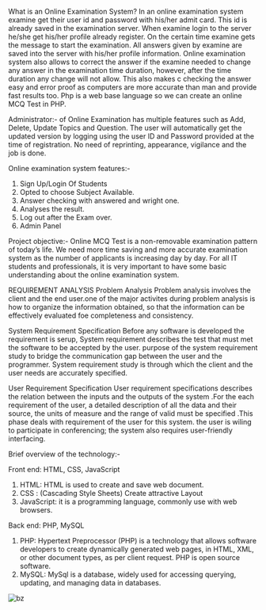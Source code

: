 What is an Online Examination System?
In an online examination system examine get their user id and password with his/her admit card. This id is already saved in the examination server. When examine login to the server he/she get his/her profile already register. On the certain time examine gets the message to start the examination. All answers given by examine are saved into the server with his/her profile information. Online examination system also allows to correct the answer if the examine needed to change any answer in the examination time duration, however, after the time duration any change will not allow. This also makes c checking the answer easy and error proof as computers are more accurate than man and provide fast results too. Php is a web base language so we can create an online MCQ Test in PHP.

Administrator:- of Online Examination has multiple features such as Add, Delete, Update Topics and Question.
The user will automatically get the updated version by logging using the user
ID and Password provided at the time of registration.
No need of reprinting, appearance, vigilance and the job is done.

Online examination system features:-
1.	Sign Up/Login Of Students
2.	Opted to choose Subject Available.
3.	Answer checking with answered and wright one.
4.	Analyses the result.
5.	Log out after the Exam over.
6.	Admin Panel

Project objective:-
Online MCQ Test is a non-removable examination pattern of today’s life. We need more time saving and more accurate examination system as the number of applicants is increasing day by day. For all IT students and professionals, it is very important to have some basic understanding about the online examination system. 

REQUIREMENT ANALYSIS
 Problem Analysis
      Problem analysis involves the client and the end user.one of the major activites during problem analysis is how to organize the information obtained, so that the information can be effectively evaluated foe completeness and consistency.
 
System Requirement Specification
      Before any software is developed the requirement is serup, System requirement describes the test that must met the software to be accepted by the user.  purpose of the system requirement study to bridge the communication gap between the user and the programmer. System requirement study is through which the client and the user needs are accurately specified.

User Requirement Specification
       User requirement specifications describes the relation between the inputs and the outputs of the system .For the each requirement of the user, a detailed description of all the data and their source, the units of measure and the range of valid must be specified .This phase deals with requirement of the user for this system. the user is wiling to participate in conferencing; the system also requires user-friendly interfacing.

Brief overview of the technology:-

Front end: HTML, CSS, JavaScript
1.	HTML: HTML is used to create and save web document. 
2.	CSS : (Cascading Style Sheets) Create attractive Layout
3.	JavaScript: it is a programming language, commonly use with web browsers.

Back end: PHP, MySQL
1.	PHP: Hypertext Preprocessor (PHP) is a technology that allows software developers to create dynamically generated web pages, in HTML, XML, or other document types, as per client request. PHP is open source software.
2.	MySQL: MySql is a database, widely used for accessing querying, updating, and managing data in databases.

![bz](https://user-images.githubusercontent.com/35873736/178715699-e3a74738-d97d-4af6-8ac3-866f8354fc0f.png)

